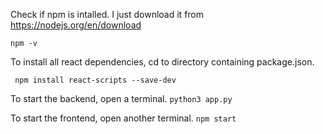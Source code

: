 Check if npm is intalled. I just download it from https://nodejs.org/en/download

```npm -v```

To install all react dependencies, cd to directory containing package.json. 

``` npm install react-scripts --save-dev```

To start the backend, open a terminal.
```python3 app.py```

To start the frontend, open another terminal.
```npm start```